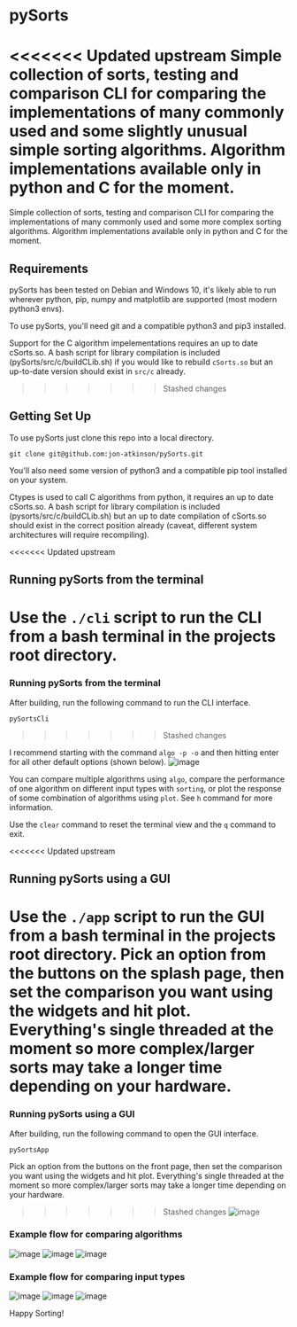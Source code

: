 # pySorts
<<<<<<< Updated upstream
Simple collection of sorts, testing and comparison CLI for comparing the implementations of many commonly used and some slightly unusual simple sorting algorithms. Algorithm implementations available only in python and C for the moment. 
=======
Simple collection of sorts, testing and comparison CLI for comparing the
implementations of many commonly used and some more complex sorting algorithms.
Algorithm implementations available only in python and C for the moment. 

## Requirements
pySorts has been tested on Debian and Windows 10, it's likely able to run wherever
python, pip, numpy and matplotlib are supported (most modern python3 envs).

To use pySorts, you'll need git and a compatible python3 and pip3 installed.

Support for the C algorithm impelementations requires an up to date cSorts.so.
A bash script for library compilation is included (pySorts/src/c/buildCLib.sh)
if you would like to rebuild ```cSorts.so``` but an up-to-date version should
exist in ```src/c``` already.
>>>>>>> Stashed changes

## Getting Set Up
To use pySorts just clone this repo into a local directory.
```
git clone git@github.com:jon-atkinson/pySorts.git
```

You'll also need some version of python3 and a compatible pip tool installed on your system. 

Ctypes is used to call C algorithms from python, it requires an up to date cSorts.so. A bash script for library compilation is included (pysorts/src/c/buildCLib.sh) but an up to date compilation of cSorts.so should exist in the correct position already (caveat, different system architectures will require recompiling). 

<<<<<<< Updated upstream
## Running pySorts from the terminal
Use the ```./cli``` script to run the CLI from a bash terminal in the projects root directory.
=======
### Running pySorts from the terminal
After building, run the following command to run the CLI interface.
```
pySortsCli
```
>>>>>>> Stashed changes

I recommend starting with the command ```algo -p -o``` and then hitting enter for all other default options (shown below). 
![image](https://github.com/jon-atkinson/pySorts/assets/95665780/182abf9b-fd3e-4c00-8138-5afca3c9d1be)

You can compare multiple algorithms using ```algo```, compare the performance of one algorithm on different input types with ```sorting```, or plot the response of some combination of algorithms using ```plot```. See ```h``` command for more information.

Use the ```clear``` command to reset the terminal view and the ```q``` command to exit.

<<<<<<< Updated upstream
## Running pySorts using a GUI
Use the ```./app``` script to run the GUI from a bash terminal in the projects root directory. Pick an option from the buttons on the splash page, then set the comparison you want using the widgets and hit plot. Everything's single threaded at the moment so more complex/larger sorts may take a longer time depending on your hardware. 
=======
### Running pySorts using a GUI
After building, run the following command to open the GUI interface.
```
pySortsApp
```
Pick an option from the buttons on the front page, then set the comparison you
want using the widgets and hit plot.
Everything's single threaded at the moment so more complex/larger sorts may take
a longer time depending on your hardware. 
>>>>>>> Stashed changes
![image](https://github.com/jon-atkinson/pySorts/assets/95665780/53b573f1-0dd4-473b-af1e-d657c7afad60)


### Example flow for comparing algorithms
![image](https://github.com/jon-atkinson/pySorts/assets/95665780/0d299c11-b2a7-44e2-a53e-17e7d107ae88)
![image](https://github.com/jon-atkinson/pySorts/assets/95665780/d3da567a-01d2-41e8-90c4-237db82ee2c6)
![image](https://github.com/jon-atkinson/pySorts/assets/95665780/f0a75c7e-43d5-4541-9eec-97b5a61ee682)


### Example flow for comparing input types
![image](https://github.com/jon-atkinson/pySorts/assets/95665780/0678efe8-74ff-477e-b414-36fb68688869)
![image](https://github.com/jon-atkinson/pySorts/assets/95665780/77686944-72e6-43f4-bb27-51458256777c)
![image](https://github.com/jon-atkinson/pySorts/assets/95665780/5903eb09-026e-4800-8164-5d61538d5b69)


Happy Sorting!

